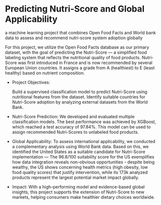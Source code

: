 # Predicting Nutri-Score and Global Applicability
a machine learning project that combines Open Food Facts and World bank data to assess and recommend nutri-score system adoption globally


For this project, we utilize the Open Food Facts database as our primary dataset, with the goal of predicting the Nutri-Score — a simplified food labeling system that reflects the nutritional quality of food products. Nutri-Score was first introduced in France and is now recommended by several European Union countries. It assigns a grade from A (healthiest) to E (least healthy) based on nutrient composition.

- Project Objectives:

    Build a supervised classification model to predict Nutri-Score using nutritional features from the dataset.
    Identify suitable countries for Nutri-Score adoption by analyzing external datasets from the World Bank.

- Nutri-Score Prediction: We developed and evaluated multiple classification models. The best performance was achieved by XGBoost, which reached a test accuracy of 97.84%. This model can be used to assign recommended Nutri-Scores to unlabeled food products.

- Global Applicability: To assess international applicability, we conducted a complementary analysis using World Bank data. Based on this, we identified the United States as a suitable candidate for Nutri-Score implementation — The 96.8/100 suitability score for the US exemplifies how data integration reveals non-obvious opportunities - despite being wealthy, the US shows concerning health metrics (high obesity, low food quality scores) that justify intervention, while its 173k analyzed products represent the largest potential market impact globally.

- Impact: With a high-performing model and evidence-based global insights, this project supports the extension of Nutri-Score to new markets, helping consumers make healthier dietary choices worldwide.
